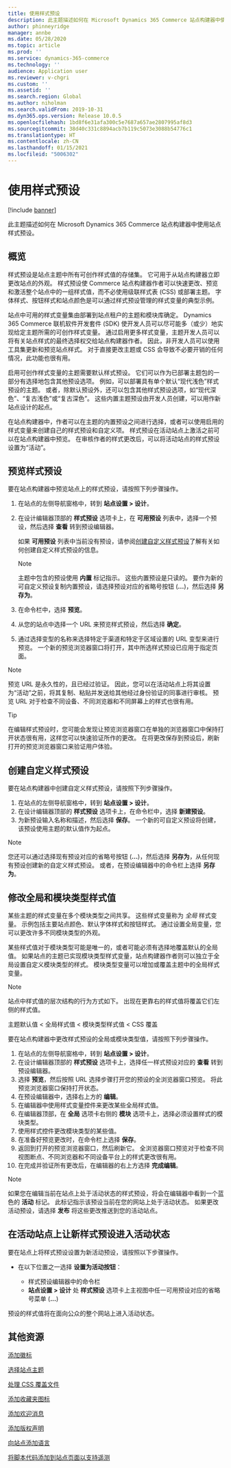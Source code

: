 ```yaml
---
title: 使用样式预设
description: 此主题描述如何在 Microsoft Dynamics 365 Commerce 站点构建器中使用站点样式预设。
author: phinneyridge
manager: annbe
ms.date: 05/28/2020
ms.topic: article
ms.prod: ''
ms.service: dynamics-365-commerce
ms.technology: ''
audience: Application user
ms.reviewer: v-chgri
ms.custom: ''
ms.assetid: ''
ms.search.region: Global
ms.author: niholman
ms.search.validFrom: 2019-10-31
ms.dyn365.ops.version: Release 10.0.5
ms.openlocfilehash: 1bd8f6e31afa300c5e7687a657ae2807995af8d3
ms.sourcegitcommit: 38d40c331c8894acb7b119c5073e3088b54776c1
ms.translationtype: HT
ms.contentlocale: zh-CN
ms.lasthandoff: 01/15/2021
ms.locfileid: "5006302"
---
```

# <a name="work-with-style-presets"></a>使用样式预设

[!include [banner](includes/banner.md)]

此主题描述如何在 Microsoft Dynamics 365 Commerce 站点构建器中使用站点样式预设。

## <a name="overview"></a>概览

样式预设是站点主题中所有可创作样式值的存储集。 它可用于从站点构建器立即更改站点的外观。 样式预设使 Commerce 站点构建器作者可以快速更改、预览和激活整个站点中的一组样式值，而不必使用级联样式表 (CSS) 或部署主题。 字体样式、按钮样式和站点颜色是可以通过样式预设管理的样式变量的典型示例。

站点中可用的样式变量集由部署到站点租户的主题和模块库确定。 Dynamics 365 Commerce 联机软件开发套件 (SDK) 使开发人员可以尽可能多（或少）地实现给定主题所需的可创作样式变量。 通过启用更多样式变量，主题开发人员可以将有关站点样式的最终选择权交给站点构建器作者。 因此，非开发人员可以使用工具集更新和预览站点样式。 对于直接更改主题或 CSS 会导致不必要开销的任何情况，此功能也很有用。

启用可创作样式变量的主题需要默认样式预设。 它们可以作为已部署主题包的一部分有选择地包含其他预设选项。 例如，可以部署具有单个默认“现代浅色”样式预设的主题。 或者，除默认预设外，还可以包含其他样式预设选项，如“现代深色”、“复古浅色”或“复古深色”。 这些内置主题预设由开发人员创建，可以用作新站点设计的起点。

在站点构建器中，作者可以在主题的内置预设之间进行选择，或者可以使用启用的样式变量来创建自己的样式预设和自定义项。 样式预设在活动站点上激活之前可以在站点构建器中预览。 在审核作者的样式更改后，可以将活动站点的样式预设设置为“活动”。

## <a name="preview-a-style-preset"></a>预览样式预设

要在站点构建器中预览站点上的样式预设，请按照下列步骤操作。

1. 在站点的左侧导航窗格中，转到 **站点设置 \> 设计**。
1. 在设计编辑器顶部的 **样式预设** 选项卡上，在 **可用预设** 列表中，选择一个预设，然后选择 **查看** 转到预设编辑器。

    如果 **可用预设** 列表中当前没有预设，请参阅[创建自定义样式预设](#create-a-custom-style-preset)了解有关如何创建自定义样式预设的信息。

    > [!NOTE]
    > 主题中包含的预设使用 **内置** 标记指示。 这些内置预设是只读的。 要作为新的可自定义预设复制内置预设，请选择预设对应的省略号按钮 (**...**)，然后选择 **另存为**。

1. 在命令栏中，选择 **预览**。
1. 从您的站点中选择一个 URL 来预览样式预设，然后选择 **确定**。
1. 通过选择变型的名称来选择特定于渠道和特定于区域设置的 URL 变型来进行预览。 一个新的预览浏览器窗口将打开，其中所选样式预设已应用于指定页面。

> [!NOTE]
> 预览 URL 是永久性的，且已经过验证。 因此，您可以在活动站点上将其设置为“活动”之前，将其复制、粘贴并发送给其他经过身份验证的同事进行审核。 预览 URL 对于检查不同设备、不同浏览器和不同屏幕上的样式也很有用。

> [!TIP]
> 在编辑样式预设时，您可能会发现让预览浏览器窗口在单独的浏览器窗口中保持打开状态很有用，这样您可以快速验证所作的更改。 在将更改保存到预设后，刷新打开的预览浏览器窗口来验证用户体验。

## <a name="create-a-custom-style-preset"></a>创建自定义样式预设

要在站点构建器中创建自定义样式预设，请按照下列步骤操作。

1. 在站点的左侧导航窗格中，转到 **站点设置 \> 设计**。
1. 在设计编辑器顶部的 **样式预设** 选项卡上，在命令栏中，选择 **新建预设**。
1. 为新预设输入名称和描述，然后选择 **保存**。 一个新的可自定义预设将创建，该预设使用主题的默认值作为起点。

> [!NOTE]
> 您还可以通过选择现有预设对应的省略号按钮 (**...**)，然后选择 **另存为**，从任何现有预设创建新的自定义样式预设。 或者，在预设编辑器中的命令栏上选择 **另存为**。

## <a name="modify-global-and-module-type-style-values"></a>修改全局和模块类型样式值

某些主题的样式变量在多个模块类型之间共享。 这些样式变量称为 *全局* 样式变量。 示例包括主要站点颜色、默认字体样式和按钮样式。 通过设置全局变量，您可以更改许多不同模块类型的外观。

某些样式值对于模块类型可能是唯一的，或者可能必须有选择地覆盖默认的全局值。 如果站点的主题已实现模块类型样式变量，站点构建器作者则可以独立于全局设置自定义模块类型的样式。 模块类型变量可以增加或覆盖主题中的全局样式变量。

> [!NOTE]
> 站点中样式值的层次结构的行为方式如下。 出现在更靠右的样式值将覆盖它们左侧的样式值。
>
> 主题默认值 \< 全局样式值 \< 模块类型样式值 \< CSS 覆盖

要在站点构建器中更改样式预设的全局或模块类型值，请按照下列步骤操作。

1. 在站点的左侧导航窗格中，转到 **站点设置 \> 设计**。
1. 在设计编辑器顶部的 **样式预设** 选项卡上，选择任一样式预设对应的 **查看** 转到预设编辑器。
1. 选择 **预览**，然后按照 URL 选择步骤打开您的预设的全浏览器窗口预览。 将此预览浏览器窗口保持打开状态。
1. 在预设编辑器中，选择右上方的 **编辑**。
1. 在编辑器中使用样式变量控件来更改某些全局样式值。
1. 在编辑器顶部，在 **全局** 选项卡右侧的 **模块** 选项卡上，选择必须设置样式的模块类型。
1. 使用样式控件更改模块类型的某些值。
1. 在准备好预览更改时，在命令栏上选择 **保存**。
1. 返回到打开的预览浏览器窗口，然后刷新它。 全浏览器窗口预览对于检查不同视图断点、不同浏览器和不同设备平台上的样式更改很有用。
1. 在完成并验证所有更改后，在编辑器的右上方选择 **完成编辑**。

> [!NOTE]
> 如果您在编辑当前在站点上处于活动状态的样式预设，将会在编辑器中看到一个蓝色的 **活动** 标记。 此标记指示该预设当前在您的网站上处于活动状态。 如果更改活动预设，请选择 **发布** 将这些更改推送到您的活动站点。

## <a name="make-a-new-style-preset-active-on-your-live-site"></a>在活动站点上让新样式预设进入活动状态

要在站点上将样式预设设置为新活动预设，请按照以下步骤操作。

- 在以下位置之一选择 **设置为活动按钮**：

    - 样式预设编辑器中的命令栏
    - **站点设置 \> 设计** 处 **样式预设** 选项卡上主视图中任一可用预设对应的省略号菜单 (**...**)

预设的样式值将在面向公众的整个网站上进入活动状态。

## <a name="additional-resources"></a>其他资源

[添加徽标](add-logo.md)

[选择站点主题](select-site-theme.md)

[处理 CSS 覆盖文件](css-override-files.md)

[添加收藏夹图标](add-favicon.md)

[添加欢迎消息](add-welcome-message.md)

[添加版权声明](add-copyright-notice.md)

[向站点添加语言](add-languages-to-site.md)

[将脚本代码添加到站点页面以支持遥测](add-telemetry.md)

